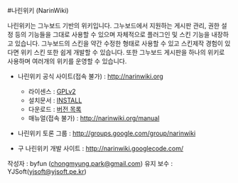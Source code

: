 #나린위키 (NarinWiki)

나린위키는 그누보드 기반의 위키입니다. 
그누보드에서 지원하는 게시판 관리, 권한 설정 등의 기능들을 그대로 사용할 수 있으며 
자체적으로 플러그인 및 스킨 기능을 내장하고 있습니다. 그누보드의 스킨을 약간 
수정한 형태로 사용할 수 있고 스킨제작 경험이 있다면 위키 스킨 또한 쉽게 개발할 수 
있습니다. 또한 그누보드 게시판을 하나의 위키로 사용하며 여러개의 위키를 운영할 수 
있습니다.

 - 나린위키 공식 사이트(접속 불가) : http://narinwiki.org
   - 라이센스 : [GPLv2](LICENSE)
   - 설치문서 : [INSTALL](INSTALL)
   - 다운로드 : [버전 목록](https://github.com/YJSoft/narinwiki/releases/tag/narin-old)
   - 매뉴얼(접속 불가) : http://narinwiki.org/manual
      
 - 나린위키 토론 그룹 : http://groups.google.com/group/narinwiki
 
 - 구 나린위키 개발 사이트 : http://narinwiki.googlecode.com/

작성자 : byfun (chongmyung.park@gmail.com)
유지 보수 : YJSoft(yjsoft@yjsoft.pe.kr)
